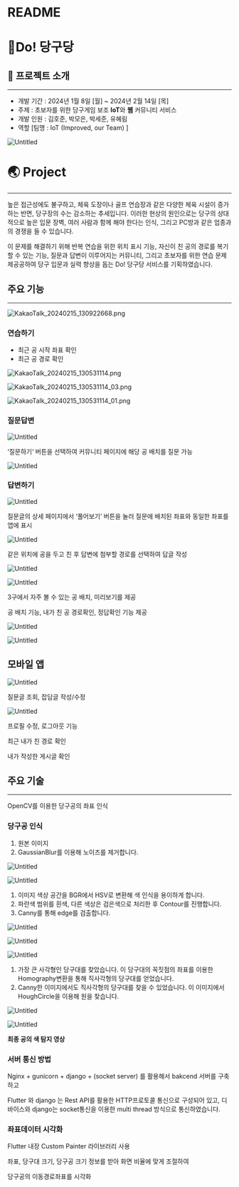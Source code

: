 # README

# 🎱Do! 당구당

## 📢 프로젝트 소개

---

- 개발 기간 : 2024년 1월 8일 [월] ~ 2024년 2월 14일 [목]
- 주제 : 초보자를 위한 당구게임 보조 **IoT**와  **웹** 커뮤니티 서비스
- 개발 인원 : 김호준, 박모은, 박세준, 유혜림
- 역할 [팀명 : IoT (Improved, our Team) ]

![Untitled](README%20d75b9919ec5b4461a98525deff191724/Untitled.png)

# **🌏 Project**

---

 높은 접근성에도 불구하고, 체육 도장이나 골프 연습장과 같은 다양한 체육 시설이 증가하는 반면, 당구장의 수는 감소하는 추세입니다. 이러한 현상의 원인으로는 당구의 상대적으로 높은 입문 장벽, 여러 사람과 함께 해야 한다는 인식, 그리고 PC방과 같은 업종과의 경쟁을 들 수 있습니다. 

 이 문제를 해결하기 위해 반복 연습을 위한 위치 표시 기능, 자신이 친 공의 경로를 복기할 수 있는 기능, 질문과 답변이 이루어지는 커뮤니티, 그리고 초보자를 위한 연습 문제 제공공하여 당구 입문과 실력 향상을 돕는 Do! 당구당 서비스를 기획하였습니다.

## **주요 기능**

---

![KakaoTalk_20240215_130922668.png](README%20d75b9919ec5b4461a98525deff191724/KakaoTalk_20240215_130922668.png)

### 연습하기

- 최근 공 시작 좌표 확인
- 최근 공 경로 확인

![KakaoTalk_20240215_130531114.png](README%20d75b9919ec5b4461a98525deff191724/KakaoTalk_20240215_130531114.png)

![KakaoTalk_20240215_130531114_03.png](README%20d75b9919ec5b4461a98525deff191724/KakaoTalk_20240215_130531114_03.png)

![KakaoTalk_20240215_130531114_01.png](README%20d75b9919ec5b4461a98525deff191724/KakaoTalk_20240215_130531114_01.png)

### 질문답변

![Untitled](README%20d75b9919ec5b4461a98525deff191724/Untitled%201.png)

‘질문하기‘ 버튼을 선택하여 커뮤니티 페이지에 해당 공 배치를 질문 가능

![Untitled](README%20d75b9919ec5b4461a98525deff191724/Untitled%202.png)

### 답변하기

![Untitled](README%20d75b9919ec5b4461a98525deff191724/Untitled%203.png)

질문글의 상세 페이지에서 ‘풀어보기’ 버튼을 눌러 질문에 배치된 좌표와 동일한 좌표를 앱에 표시

![Untitled](README%20d75b9919ec5b4461a98525deff191724/Untitled%204.png)

같은 위치에 공을 두고 친 후 답변에 첨부할 경로를 선택하여 답글 작성

![Untitled](README%20d75b9919ec5b4461a98525deff191724/Untitled%205.png)

![Untitled](README%20d75b9919ec5b4461a98525deff191724/Untitled%206.png)

3구에서 자주 볼 수 있는 공 배치, 미리보기를 제공

공 배치 기능, 내가 친 공 경로확인, 정답확인 기능 제공

![Untitled](README%20d75b9919ec5b4461a98525deff191724/Untitled%207.png)

![Untitled](README%20d75b9919ec5b4461a98525deff191724/Untitled%208.png)

## 모바일 앱

![Untitled](README%20d75b9919ec5b4461a98525deff191724/Untitled%209.png)

질문글 조회, 잡담글 작성/수정

![Untitled](README%20d75b9919ec5b4461a98525deff191724/Untitled%2010.png)

프로필 수정, 로그아웃 기능

최근 내가 친 경로 확인

내가 작성한 게시글 확인

## **주요 기술**

---

OpenCV를 이용한 당구공의 좌표 인식

### 당구공 인식

1. 원본 이미지
2. GaussianBlur를 이용해 노이즈를 제거합니다.

![Untitled](README%20d75b9919ec5b4461a98525deff191724/Untitled%2011.png)

![Untitled](README%20d75b9919ec5b4461a98525deff191724/Untitled%2012.png)

1. 이미지 색상 공간을 BGR에서 HSV로 변환해 색 인식을 용이하게 합니다.
2. 파란색 범위를 흰색, 다른 색상은 검은색으로 처리한 후 Contour를 진행합니다.
3. Canny를 통해 edge를 검출합니다.

![Untitled](README%20d75b9919ec5b4461a98525deff191724/Untitled%2013.png)

![Untitled](README%20d75b9919ec5b4461a98525deff191724/Untitled%2014.png)

![Untitled](README%20d75b9919ec5b4461a98525deff191724/Untitled%2015.png)

1. 가장 큰 사각형인 당구대를 찾았습니다. 이 당구대의 꼭짓점의 좌표를 이용한 Homography변환을 통해 직사각형의 당구대를 얻었습니다. 
2. Canny한 이미지에서도 직사각형의 당구대를 찾을 수 있었습니다. 이 이미지에서 HoughCircle을 이용해 원을 찾습니다.

![Untitled](README%20d75b9919ec5b4461a98525deff191724/Untitled%2016.png)

![Untitled](README%20d75b9919ec5b4461a98525deff191724/Untitled%2017.png)

**최종 공의 색 탐지 영상**

### 서버 통신 방법

Nginx + gunicorn + django + (socket server) 를 활용해서 bakcend 서버를 구축하고

Flutter 와 django 는 Rest API를 활용한 HTTP프로토콜 통신으로 구성되어 있고, 디바이스와 django는 socket통신을 이용한 multi thread 방식으로 통신하였습니다.

### 좌표데이터 시각화

Flutter 내장 Custom Painter 라이브러리 사용

좌표, 당구대 크기, 당구공 크기 정보를 받아 화면 비율에 맞게 조절하여

당구공의 이동경로좌표를 시각화